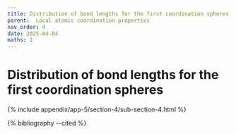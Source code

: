 ```yaml
---
title: Distribution of bond lengths for the first coordination spheres
parent:  Local atomic coordination properties
nav_order: 4
date: 2025-04-04
maths: 1
---
```


# Distribution of bond lengths for the first coordination spheres

{% include appendix/app-5/section-4/sub-section-4.html %}

{% bibliography --cited %}

